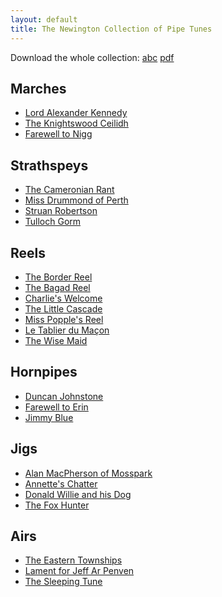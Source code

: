 ```yaml
---
layout: default
title: The Newington Collection of Pipe Tunes
---
```


Download the whole collection:
[abc](newington.abc) [pdf](newington.pdf)

Marches
-------

* [Lord Alexander Kennedy](kennedy.html)
* [The Knightswood Ceilidh](knightswood.html)
* [Farewell to Nigg](nigg.html)

Strathspeys
-----------

* [The Cameronian Rant](cameronian.html)
* [Miss Drummond of Perth](drummondofperth.html)
* [Struan Robertson](robertson.html)
* [Tulloch Gorm](tulloch.html)

Reels
-----

* [The Border Reel](border.html)
* [The Bagad Reel](bagad.html)
* [Charlie's Welcome](charlie.html)
* [The Little Cascade](cascade.html)
* [Miss Popple's Reel](popple.html)
* [Le Tablier du Maçon](tablier.html)
* [The Wise Maid](wisemaid.html)

Hornpipes
---------

* [Duncan Johnstone](johnstone.html)
* [Farewell to Erin](erin.html)
* [Jimmy Blue](blue.html)

Jigs
----

* [Alan MacPherson of Mosspark](mosspark.html)
* [Annette's Chatter](chatter.html)
* [Donald Willie and his Dog](donaldwillie.html)
* [The Fox Hunter](foxhunter.html)

Airs
----

* [The Eastern Townships](townships.html)
* [Lament for Jeff Ar Penven](penven.html)
* [The Sleeping Tune](sleeping.html)
